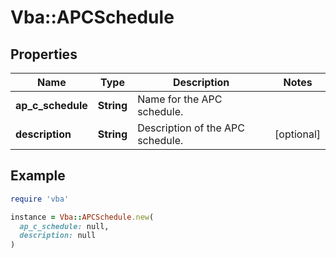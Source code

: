 # Vba::APCSchedule

## Properties

| Name | Type | Description | Notes |
| ---- | ---- | ----------- | ----- |
| **ap_c_schedule** | **String** | Name for the APC schedule. |  |
| **description** | **String** | Description of the APC schedule. | [optional] |

## Example

```ruby
require 'vba'

instance = Vba::APCSchedule.new(
  ap_c_schedule: null,
  description: null
)
```

